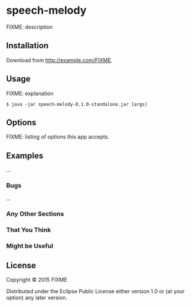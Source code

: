 # speech-melody

FIXME: description

## Installation

Download from http://example.com/FIXME.

## Usage

FIXME: explanation

    $ java -jar speech-melody-0.1.0-standalone.jar [args]

## Options

FIXME: listing of options this app accepts.

## Examples

...

### Bugs

...

### Any Other Sections
### That You Think
### Might be Useful

## License

Copyright © 2015 FIXME

Distributed under the Eclipse Public License either version 1.0 or (at
your option) any later version.
